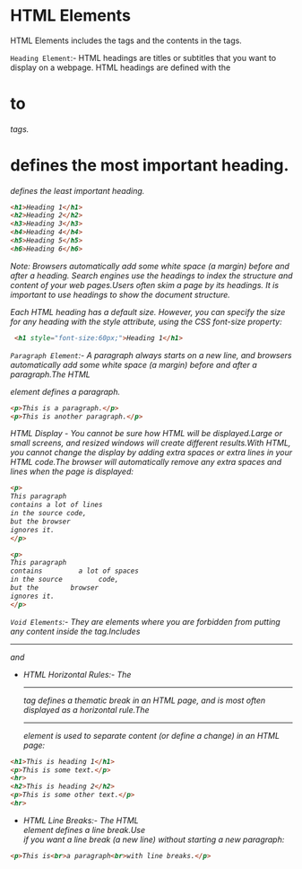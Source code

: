 # HTML Elements

HTML Elements includes the tags and the contents in the tags.


`Heading Element`:- HTML headings are titles or subtitles that you want to display on a webpage.
HTML headings are defined with the <h1> to <h6> tags.<h1> defines the most important heading. <h6> defines the least important heading.

```html
<h1>Heading 1</h1>
<h2>Heading 2</h2>
<h3>Heading 3</h3>
<h4>Heading 4</h4>
<h5>Heading 5</h5>
<h6>Heading 6</h6> 
```

Note: Browsers automatically add some white space (a margin) before and after a heading.
Search engines use the headings to index the structure and content of your web pages.Users often skim a page by its headings. It is important to use headings to show the document structure.

Each HTML heading has a default size. However, you can specify the size for any heading with the style attribute, using the CSS font-size property:

```html
 <h1 style="font-size:60px;">Heading 1</h1>
```

`Paragraph Element`:- A paragraph always starts on a new line, and browsers automatically add some white space (a margin) before and after a paragraph.The HTML <p> element defines a paragraph.

```html
<p>This is a paragraph.</p>
<p>This is another paragraph.</p> 
```

HTML Display - You cannot be sure how HTML will be displayed.Large or small screens, and resized windows will create different results.With HTML, you cannot change the display by adding extra spaces or extra lines in your HTML code.The browser will automatically remove any extra spaces and lines when the page is displayed:

```html
<p>
This paragraph
contains a lot of lines
in the source code,
but the browser
ignores it.
</p>

<p>
This paragraph
contains         a lot of spaces
in the source         code,
but the        browser
ignores it.
</p> 
```

`Void Elements`:- They are elements where you are forbidden from putting any content inside the tag.Includes <hr /> and <br />

- HTML Horizontal Rules:- The <hr> tag defines a thematic break in an HTML page, and is most often displayed as a horizontal rule.The <hr> element is used to separate content (or define a change) in an HTML page:

```html
<h1>This is heading 1</h1>
<p>This is some text.</p>
<hr>
<h2>This is heading 2</h2>
<p>This is some other text.</p>
<hr> 
```

- HTML Line Breaks:- The HTML <br> element defines a line break.Use <br> if you want a line break (a new line) without starting a new paragraph:

```html
<p>This is<br>a paragraph<br>with line breaks.</p>
```
